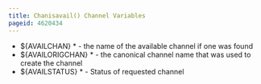 ```yaml
---
title: Chanisavail() Channel Variables
pageid: 4620434
---
```


* ${AVAILCHAN} \* - the name of the available channel if one was found
* ${AVAILORIGCHAN} \* - the canonical channel name that was used to create the channel
* ${AVAILSTATUS} \* - Status of requested channel


